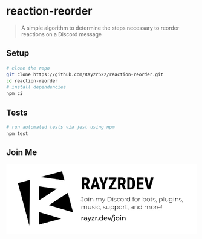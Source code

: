 # reaction-reorder

> A simple algorithm to determine the steps necessary to reorder reactions on a Discord message

## Setup

```bash
# clone the repo
git clone https://github.com/Rayzr522/reaction-reorder.git
cd reaction-reorder
# install dependencies
npm ci
```

## Tests

```bash
# run automated tests via jest using npm
npm test
```

## Join Me

[![Discord Badge](https://github.com/Rayzr522/ProjectResources/raw/master/RayzrDev/badge-small.png)](https://rayzr.dev/join)

